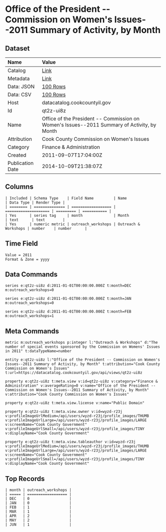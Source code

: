 # Office of the President -- Commission on Women's Issues--2011 Summary of Activity, by Month

## Dataset

| Name | Value |
| :--- | :---- |
| Catalog | [Link](https://catalog.data.gov/dataset/office-of-the-president-commission-on-womens-issues-2011-summary-of-activity-by-month-d5403) |
| Metadata | [Link](https://datacatalog.cookcountyil.gov/api/views/qt2z-ui8z) |
| Data: JSON | [100 Rows](https://datacatalog.cookcountyil.gov/api/views/qt2z-ui8z/rows.json?max_rows=100) |
| Data: CSV | [100 Rows](https://datacatalog.cookcountyil.gov/api/views/qt2z-ui8z/rows.csv?max_rows=100) |
| Host | datacatalog.cookcountyil.gov |
| Id | qt2z-ui8z |
| Name | Office of the President -- Commission on Women's Issues--2011 Summary of Activity, by Month |
| Attribution | Cook County Commission on Women's Issues |
| Category | Finance & Administration |
| Created | 2011-09-07T17:04:00Z |
| Publication Date | 2014-10-09T21:38:07Z |

## Columns

```ls
| Included | Schema Type    | Field Name         | Name                 | Data Type | Render Type |
| ======== | ============== | ================== | ==================== | ========= | =========== |
| Yes      | series tag     | month              | Month                | text      | text        |
| Yes      | numeric metric | outreach_workshops | Outreach & Workshops | number    | number      |
```

## Time Field

```ls
Value = 2011
Format & Zone = yyyy
```

## Data Commands

```ls
series e:qt2z-ui8z d:2011-01-01T00:00:00.000Z t:month=DEC m:outreach_workshops=0

series e:qt2z-ui8z d:2011-01-01T00:00:00.000Z t:month=JAN m:outreach_workshops=0

series e:qt2z-ui8z d:2011-01-01T00:00:00.000Z t:month=FEB m:outreach_workshops=1
```

## Meta Commands

```ls
metric m:outreach_workshops p:integer l:"Outreach & Workshops" d:"The number of special events sponsored by the Commission on Womens' Issues in 2011" t:dataTypeName=number

entity e:qt2z-ui8z l:"Office of the President -- Commission on Women's Issues--2011 Summary of Activity, by Month" t:attribution="Cook County Commission on Women's Issues" t:url=https://datacatalog.cookcountyil.gov/api/views/qt2z-ui8z

property e:qt2z-ui8z t:meta.view v:id=qt2z-ui8z v:category="Finance & Administration" v:averageRating=0 v:name="Office of the President -- Commission on Women's Issues--2011 Summary of Activity, by Month" v:attribution="Cook County Commission on Women's Issues"

property e:qt2z-ui8z t:meta.view.license v:name="Public Domain"

property e:qt2z-ui8z t:meta.view.owner v:id=wyzd-r23j v:profileImageUrlMedium=/api/users/wyzd-r23j/profile_images/THUMB v:profileImageUrlLarge=/api/users/wyzd-r23j/profile_images/LARGE v:screenName="Cook County Government" v:profileImageUrlSmall=/api/users/wyzd-r23j/profile_images/TINY v:displayName="Cook County Government"

property e:qt2z-ui8z t:meta.view.tableauthor v:id=wyzd-r23j v:profileImageUrlMedium=/api/users/wyzd-r23j/profile_images/THUMB v:profileImageUrlLarge=/api/users/wyzd-r23j/profile_images/LARGE v:screenName="Cook County Government" v:profileImageUrlSmall=/api/users/wyzd-r23j/profile_images/TINY v:displayName="Cook County Government"
```

## Top Records

```ls
| month | outreach_workshops | 
| ===== | ================== | 
| DEC   | 0                  | 
| JAN   | 0                  | 
| FEB   | 1                  | 
| MAR   | 1                  | 
| APR   | 2                  | 
| MAY   | 2                  | 
| JUN   | 1                  | 
```